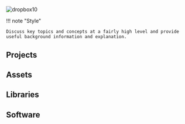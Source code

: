 #

![dropbox10](https://user-images.githubusercontent.com/2152766/27328903-a5168fc0-55ab-11e7-96f3-04e573ac6d10.png)

!!! note "Style"
	
	Discuss key topics and concepts at a fairly high level and provide useful background information and explanation.

## Projects

## Assets

## Libraries

## Software
